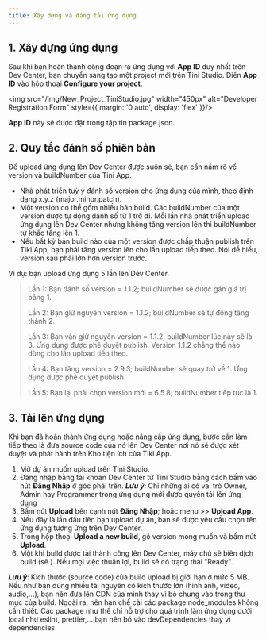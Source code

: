 ```yaml
---
title: Xây dựng và đăng tải ứng dụng
---
```


## 1. Xây dựng ứng dụng

Sau khi bạn hoàn thành công đoạn ra ứng dụng với **App ID** duy nhất trên Dev Center, bạn chuyển sang tạo một project mới trên Tini Studio. Điền **App ID** vào hộp thoại **Configure your project**.

<img src="/img/New_Project_TiniStudio.jpg" width="450px" alt="Developer Registration Form" style={{ margin: '0 auto', display: 'flex' }}/>

**App ID** này sẽ được đặt trong tập tin package.json.

## 2. Quy tắc đánh số phiên bản

Để upload ứng dụng lên Dev Center được suôn sẻ, bạn cần nắm rõ về version và buildNumber của Tini App.

- Nhà phát triển tuỳ ý đánh số version cho ứng dụng của mình, theo định dạng x.y.z (major.minor.patch).
- Một version có thể gồm nhiều bản build. Các buildNumber của một version được tự động đánh số từ 1 trở đi. Mỗi lần nhà phát triển upload ứng dụng lên Dev Center nhưng không tăng version lên thì buildNumber tự khắc tăng lên 1.
- Nếu bất kỳ bản build nào của một version được chấp thuận publish trên Tiki App, bạn phải tăng version lên cho lần upload tiếp theo. Nói dễ hiểu, version sau phải lớn hơn version trước.

Ví dụ: bạn upload ứng dụng 5 lần lên Dev Center.
> Lần 1: Bạn đánh số version = 1.1.2; buildNumber sẽ được gán giá trị bằng 1.
>  
> Lần 2: Bạn giữ nguyên version = 1.1.2; buildNumber sẽ tự động tăng thành 2.
> 
> Lần 3: Bạn vẫn giữ nguyên version = 1.1.2; buildNumber lúc này sẽ là 3. Ứng dụng được phê duyệt publish. Version 1.1.2 chẳng thể nào dùng cho lần upload tiếp theo.
> 
> Lần 4: Bạn tăng version = 2.9.3;  buildNumber sẽ quay trở về 1. Ứng dụng được phê duyệt publish.
> 
> Lần 5: Bạn lại phải chọn version mới = 6.5.8; buildNumber tiếp tục là 1.

## 3. Tải lên ứng dụng

Khi bạn đã hoàn thành ứng dụng hoặc nâng cấp ứng dụng, bước cần làm tiếp theo là đưa source code của nó lên Dev Center nơi nó sẽ được xét duyệt và phát hành trên Kho tiện ích của Tiki App.  

1. Mở dự án muốn upload trên Tini Studio.
2. Đăng nhập bằng tài khoản Dev Center từ Tini Studio bằng cách bấm vào nút **Đăng Nhập** ở góc phải trên.
   ***Lưu ý***: Chỉ những ai có vai trò Owner, Admin hay Programmer trong ứng dụng mới được quyền tải lên ứng dụng
3. Bấm nút **Upload** bên cạnh nút **Đăng Nhập**; hoặc menu >> **Upload App**.
4. Nếu đây là lần đầu tiên bạn upload dự án, bạn sẽ được yêu cầu chọn tên ứng dụng tương ứng trên Dev Center.
5. Trong hộp thoại **Upload a new build**, gõ version mong muốn và bấm nút **Upload**.
6. Một khi build được tải thành công lên Dev Center, máy chủ sẽ biên dịch build (sẽ ). Nếu mọi việc thuận lợi, build sẽ có trạng thái "Ready".

***Lưu ý***: Kích thước (source code) của build upload bị giới hạn ở mức 5 MB. Nếu như bạn dùng nhiều tài nguyên có kích thước lớn (hình ảnh, video, audio,...), bạn nên đưa lên CDN của mình thay vì bỏ chung vào trong thư mục của build. Ngoài ra, nên hạn chế cài các package node_modules không cần thiết. Các package như thế chỉ hỗ trợ cho quá trình làm ứng dụng dưới local như eslint, prettier,... bạn nên bỏ vào devDependencies thay vì dependencies

